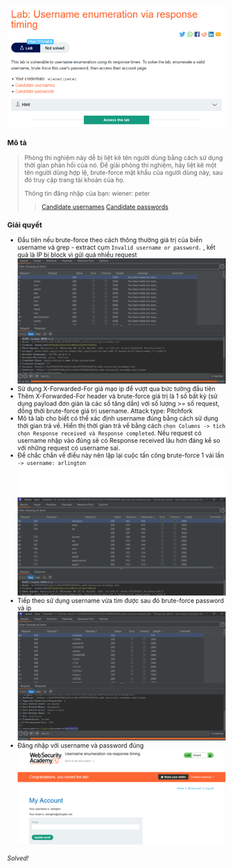 ![](img/18.png)
### Mô tả 
> Phòng thí nghiệm này dễ bị liệt kê tên người dùng bằng cách sử dụng thời gian phản hồi của nó. Để giải phòng thí nghiệm, hãy liệt kê một tên người dùng hợp lệ, brute-force mật khẩu của người dùng này, sau đó truy cập trang tài khoản của họ.
>
> Thông tin đăng nhập của bạn: wiener: peter
>
>> [Candidate usernames](https://portswigger.net/web-security/authentication/auth-lab-usernames)
[Candidate passwords](https://portswigger.net/web-security/authentication/auth-lab-passwords)
### Giải quyết
- Đầu tiên nếu brute-force theo cách thông thường giá trị của biến username và grep - extract cụm `Invalid username or password.` , kết quả là IP bị block vì gửi quá nhiều request 
![](img/19.png)
- Sử dụng X-Forwarded-For giả mạo ip để vượt qua bức tường đầu tiên
- Thêm X-Forwarded-For header và brute-force giá trị là 1 số bất kỳ (sử dụng payload đơn giản là các số tăng dần) với số lượng >= số request, đồng thời brute-force giá trị username. Attack type: Pitchfork  
- Mô tả lab cho biết có thể xác định username đúng bằng cách sử dụng thời gian trả về. Hiển thị thời gian trả về bằng cách `chọn Columns -> tích chọn Response received và Response completed`. Nếu request có username nhập vào đúng sẽ có Response received lâu hơn đáng kể so với những request có username sai.
- Để chắc chắn về điều này nên lặp lại cuộc tấn công brute-force 1 vài lần
`-> username: arlington`
![](img/21.png)
- Tiếp theo sử dụng username vừa tìm được sau đó brute-force password và ip 
![](img/22.png) 
- Đăng nhập với username và password đúng 
![](img/23.png) 
###### Solved!

